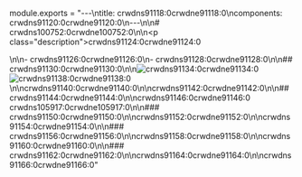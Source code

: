 module.exports = "---\ntitle: crwdns91118:0crwdne91118:0\ncomponents: crwdns91120:0crwdne91120:0\n---\n\n# crwdns100752:0crwdne100752:0\n\n<p class=\"description\">crwdns91124:0crwdne91124:0</p>\n\n- crwdns91126:0crwdne91126:0\n- crwdns91128:0crwdne91128:0\n\n## crwdns91130:0crwdne91130:0\n\n![crwdns91134:0crwdne91134:0](crwdns91132:0crwdne91132:0) ![crwdns91138:0crwdne91138:0](crwdns91136:0crwdne91136:0)\n\ncrwdns91140:0crwdne91140:0\n\ncrwdns91142:0crwdne91142:0\n\n## crwdns91144:0crwdne91144:0\n\ncrwdns91146:0crwdne91146:0 crwdns105917:0crwdne105917:0\n\n### crwdns91150:0crwdne91150:0\n\ncrwdns91152:0crwdne91152:0\n\ncrwdns91154:0crwdne91154:0\n\n### crwdns91156:0crwdne91156:0\n\ncrwdns91158:0crwdne91158:0\n\ncrwdns91160:0crwdne91160:0\n\n### crwdns91162:0crwdne91162:0\n\ncrwdns91164:0crwdne91164:0\n\ncrwdns91166:0crwdne91166:0"